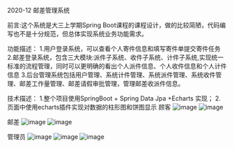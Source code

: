 2020-12   邮差管理系统

前言:这个系统是大三上学期Spring Boot课程的课程设计，做的比较简陋，代码编写也不是十分规范，但总体实现系统业务功能需求。

功能描述：
1.用户登录系统，可以查看个人寄件信息和填写寄件单提交寄件任务
2.邮差登录系统，包含三大模块:派件子系统、收件子系统、计件子系统,实现统一标准的流程管理，同时可以更明确的看出个人派件信息、个人收件信息和个人计件信息
3.后台管理系统包括用户管理、系统计件管理、系统派件管理、系统收件管理、邮差工作量管理、邮差请假审批管理，管理邮差收派件信息。

技术描述：
1.整个项目使用SpringBoot + Spring Data Jpa +Echarts 实现；
2.页面中使用echarts插件实现对数据的柱形图和饼图显示
顾客
![image](https://user-images.githubusercontent.com/72901123/126270332-e94513f1-5b74-4995-9370-e148c9dc7884.png)
![image](https://user-images.githubusercontent.com/72901123/126270346-7f16e8c2-aa40-410f-a00d-458ad7a1d058.png)

邮差
![image](https://user-images.githubusercontent.com/72901123/126270371-1cd6ca3c-5a17-413c-8d8d-13b3765792ea.png)
![image](https://user-images.githubusercontent.com/72901123/126270393-1c409af8-37f5-430f-8d17-6df75b26f35e.png)

管理员
![image](https://user-images.githubusercontent.com/72901123/126270460-15dc6fd0-89a7-47d4-90ee-ebc559554e1c.png)
![image](https://user-images.githubusercontent.com/72901123/126270485-665482fd-d4fc-4f4e-bac3-474fc406c94f.png)
![image](https://user-images.githubusercontent.com/72901123/126270498-d9270d55-af32-4fe2-b147-f81080c1ccd4.png)


